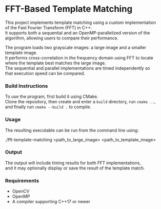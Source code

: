 # FFT-Based Template Matching

This project implements template matching using a custom implementation of the Fast Fourier Transform (FFT) in C++.  
It supports both a sequential and an OpenMP-parallelized version of the algorithm, allowing users to compare their performance.  

The program loads two grayscale images: a large image and a smaller template image.  
It performs cross-correlation in the frequency domain using FFT to locate where the template best matches the large image.  
The sequential and parallel implementations are timed independently so that execution speed can be compared.  

### Build Instructions

To use the program, first build it using CMake.  
Clone the repository, then create and enter a `build` directory, run `cmake ..`, and finally run `cmake --build .` to compile.

### Usage

The resulting executable can be run from the command line using:

./fft-template-matching <path_to_large_image> <path_to_template_image>


### Output

The output will include timing results for both FFT implementations,  
and it may optionally display or save the result of the template match.

### Requirements

- OpenCV  
- OpenMP  
- A compiler supporting C++17 or newer
